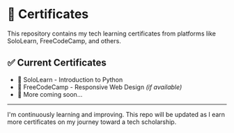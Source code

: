 # 📜 Certificates

This repository contains my tech learning certificates from platforms like SoloLearn, FreeCodeCamp, and others.

## ✅ Current Certificates

- 🐍 SoloLearn - Introduction to Python
- 📱 FreeCodeCamp - Responsive Web Design *(if available)*
- 🧠 More coming soon...

---

I'm continuously learning and improving. This repo will be updated as I earn more certificates on my journey toward a tech scholarship.

